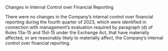Changes in Internal Control over Financial Reporting

There were no changes in the Company’s internal control over financial reporting during the fourth quarter of 2023, which were
identified  in  connection  with  management’s  evaluation  required  by  paragraph  (d)  of  Rules  13a-15  and  15d-15  under  the
Exchange  Act,  that  have  materially  affected,  or  are  reasonably  likely  to  materially  affect,  the  Company’s  internal  control  over
financial reporting.